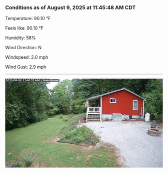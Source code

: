 ### Conditions as of August 9, 2025 at 11:45:48 AM CDT 

Temperature: 90.10 &deg;F

Feels like: 90.10 &deg;F

Humidity: 58%

Wind Direction: N

Windspeed: 2.0 mph

Wind Gust: 2.9 mph

---

<img src="./images/latest.jpeg"/>

